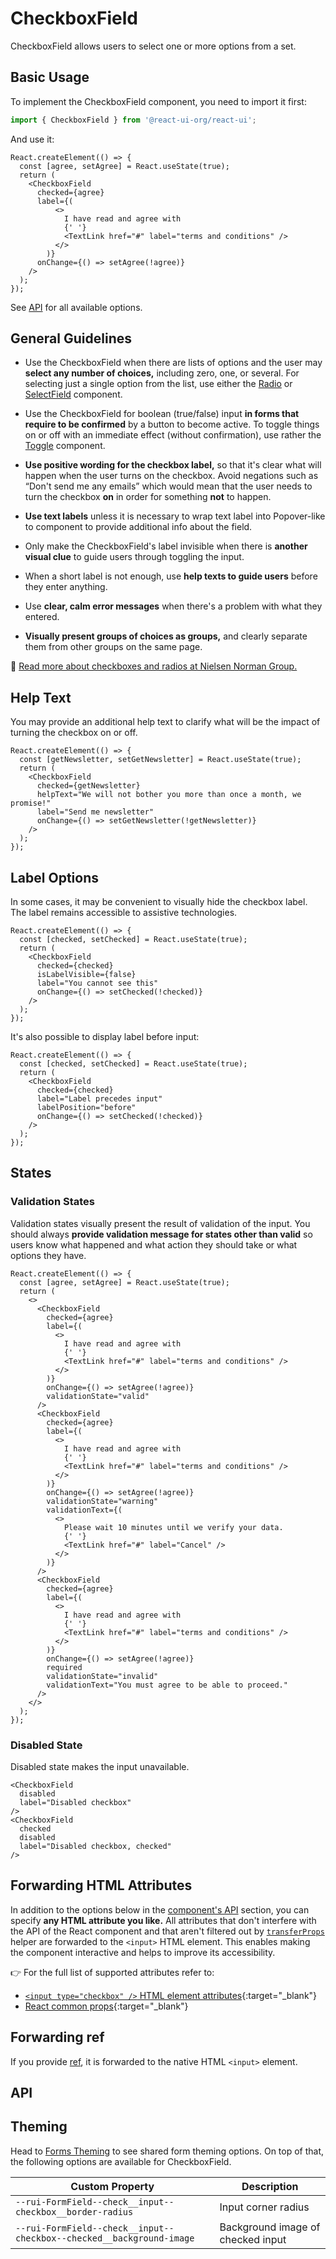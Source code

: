 # CheckboxField

CheckboxField allows users to select one or more options from a set.

## Basic Usage

To implement the CheckboxField component, you need to import it first:

```js
import { CheckboxField } from '@react-ui-org/react-ui';
```

And use it:

```docoff-react-preview
React.createElement(() => {
  const [agree, setAgree] = React.useState(true);
  return (
    <CheckboxField
      checked={agree}
      label={(
          <>
            I have read and agree with
            {' '}
            <TextLink href="#" label="terms and conditions" />
          </>
        )}
      onChange={() => setAgree(!agree)}
    />
  );
});
```

See [API](#api) for all available options.

## General Guidelines

- Use the CheckboxField when there are lists of options and the user may
  **select any number of choices,** including zero, one, or several. For
  selecting just a single option from the list, use either the
  [Radio](/components/Radio) or [SelectField](/components/SelectField)
  component.

- Use the CheckboxField for boolean (true/false) input **in forms that require
  to be confirmed** by a button to become active. To toggle things on or off
  with an immediate effect (without confirmation), use rather the
  [Toggle](/components/Toggle) component.

- **Use positive wording for the checkbox label,** so that it's clear what will
  happen when the user turns on the checkbox. Avoid negations such as “Don't
  send me any emails” which would mean that the user needs to turn the
  checkbox **on** in order for something **not** to happen.

- **Use text labels** unless it is necessary to wrap text label into
  Popover-like to component to provide additional info about the field.

- Only make the CheckboxField's label invisible when there is **another visual
  clue** to guide users through toggling the input.

- When a short label is not enough, use **help texts to guide users** before
  they enter anything.

- Use **clear, calm error messages** when there's a problem with what they
  entered.

- **Visually present groups of choices as groups,** and clearly separate them
  from other groups on the same page.

📖 [Read more about checkboxes and radios at Nielsen Norman Group.](https://www.nngroup.com/articles/checkboxes-vs-radio-buttons/)

## Help Text

You may provide an additional help text to clarify what will be the impact of
turning the checkbox on or off.

```docoff-react-preview
React.createElement(() => {
  const [getNewsletter, setGetNewsletter] = React.useState(true);
  return (
    <CheckboxField
      checked={getNewsletter}
      helpText="We will not bother you more than once a month, we promise!"
      label="Send me newsletter"
      onChange={() => setGetNewsletter(!getNewsletter)}
    />
  );
});
```

## Label Options

In some cases, it may be convenient to visually hide the checkbox label. The
label remains accessible to assistive technologies.

```docoff-react-preview
React.createElement(() => {
  const [checked, setChecked] = React.useState(true);
  return (
    <CheckboxField
      checked={checked}
      isLabelVisible={false}
      label="You cannot see this"
      onChange={() => setChecked(!checked)}
    />
  );
});
```

It's also possible to display label before input:

```docoff-react-preview
React.createElement(() => {
  const [checked, setChecked] = React.useState(true);
  return (
    <CheckboxField
      checked={checked}
      label="Label precedes input"
      labelPosition="before"
      onChange={() => setChecked(!checked)}
    />
  );
});
```

## States

### Validation States

Validation states visually present the result of validation of the input. You
should always **provide validation message for states other than valid** so
users know what happened and what action they should take or what options they
have.

```docoff-react-preview
React.createElement(() => {
  const [agree, setAgree] = React.useState(true);
  return (
    <>
      <CheckboxField
        checked={agree}
        label={(
          <>
            I have read and agree with
            {' '}
            <TextLink href="#" label="terms and conditions" />
          </>
        )}
        onChange={() => setAgree(!agree)}
        validationState="valid"
      />
      <CheckboxField
        checked={agree}
        label={(
          <>
            I have read and agree with
            {' '}
            <TextLink href="#" label="terms and conditions" />
          </>
        )}
        onChange={() => setAgree(!agree)}
        validationState="warning"
        validationText={(
          <>
            Please wait 10 minutes until we verify your data.
            {' '}
            <TextLink href="#" label="Cancel" />
          </>
        )}
      />
      <CheckboxField
        checked={agree}
        label={(
          <>
            I have read and agree with
            {' '}
            <TextLink href="#" label="terms and conditions" />
          </>
        )}
        onChange={() => setAgree(!agree)}
        required
        validationState="invalid"
        validationText="You must agree to be able to proceed."
      />
    </>
  );
});
```

### Disabled State

Disabled state makes the input unavailable.

```docoff-react-preview
<CheckboxField
  disabled
  label="Disabled checkbox"
/>
<CheckboxField
  checked
  disabled
  label="Disabled checkbox, checked"
/>
```

## Forwarding HTML Attributes

In addition to the options below in the [component's API](#api) section, you
can specify **any HTML attribute you like.** All attributes that don't
interfere with the API of the React component and that aren't filtered out by
[`transferProps`](/docs/js-helpers/transferProps) helper are forwarded to the
`<input>` HTML element. This enables making the component interactive and helps
to improve its accessibility.

👉 For the full list of supported attributes refer to:

- [`<input type="checkbox" />` HTML element attributes][checkbox-attributes]{:target="_blank"}
- [React common props]{:target="_blank"}

## Forwarding ref

If you provide [ref], it is forwarded to the native HTML `<input>` element.

## API

<docoff-react-props src="/components/CheckboxField/CheckboxField.jsx"></docoff-react-props>

## Theming

Head to [Forms Theming](/docs/customize/theming/forms) to see shared form theming
options. On top of that, the following options are available for CheckboxField.

| Custom Property                                                      | Description                                  |
|----------------------------------------------------------------------|----------------------------------------------|
| `--rui-FormField--check__input--checkbox__border-radius`             | Input corner radius                          |
| `--rui-FormField--check__input--checkbox--checked__background-image` | Background image of checked input            |

[checkbox-attributes]: https://developer.mozilla.org/en-US/docs/Web/HTML/Element/input/checkbox#additional_attributes
[React common props]: https://react.dev/reference/react-dom/components/common#common-props
[ref]: https://reactjs.org/docs/refs-and-the-dom.html
